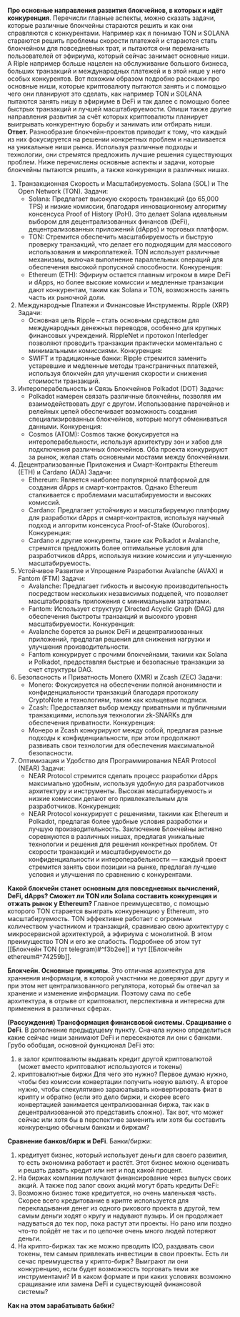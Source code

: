 **Про основные направления развития блокчейнов, в которых и идёт конкуренция**. Перечисли главные аспекты, можно сказать задачи, которые различные блокчейны стараются решить и как они справляются с конкурентами. Например как я понимаю TON и SOLANA стараются решить проблемы скорости платежей и стараются стать блокчейном для повседневных трат, и пытаются они переманить пользователей от эфириума, который сейчас занимает основные ниши. А Riple например больше нацелен на обслуживание большого бизнеса, больших транзакций и международных платежей и в этой нише у него особых конкурентов. Вот похожим образом подробно расскажи про основные ниши, которые криптовалюту пытаются занять и с помощью чего они планируют это сделать, как например TON и SOLANA пытаются занять нишу в эфириуме в DeFi и так далее с помощью более быстрых транзакций и лучшей масштабируемости. Опиши также другие направления развития за счёт которых криптовалюты планирует выигрывать конкурентную борьбу и занимать или отбирать ниши.
**Ответ.**
Разнообразие блокчейн-проектов приводит к тому, что каждый из них фокусируется на решении конкретных проблем и нацеливается на уникальные ниши рынка. Используя различные подходы и технологии, они стремятся предложить лучшие решения существующих проблем. Ниже перечислены основные аспекты и задачи, которые блокчейны пытаются решить, а также конкуренции в различных нишах.
1. Транзакционная Скорость и Масштабируемость.
   Solana (SOL) и The Open Network (TON).
   Задачи:
   - Solana: Предлагает высокую скорость транзакций (до 65,000 TPS) и низкие комиссии, благодаря инновационному алгоритму консенсуса Proof of History (PoH). Это делает Solana идеальным выбором для децентрализованных финансов (DeFi), децентрализованных приложений (dApps) и торговых платформ.
   - TON: Стремится обеспечить масштабируемость и быструю проверку транзакций, что делает его подходящим для массового использования и микроплатежей. TON использует различные механизмы, включая выполнение параллельных операций для обеспечения высокой пропускной способности.
   Конкуренция:
   - Ethereum (ETH): Эфириум остается главным игроком в мире DeFi и dApps, но более высокие комиссии и медленные транзакции дают конкурентам, таким как Solana и TON, возможность занять часть их рыночной доли.
2. Международные Платежи и Финансовые Инструменты.
   Ripple (XRP)
   Задачи:
   - Основная цель Ripple – стать основным средством для международных денежных переводов, особенно для крупных финансовых учреждений. RippleNet и протокол Interledger позволяют проводить транзакции практически моментально с минимальными комиссиями.
   Конкуренция:
   - SWIFT и традиционные банки: Ripple стремится заменить устаревшие и медленные методы трансграничных платежей, используя блокчейн для улучшения скорости и снижения стоимости транзакций.
3. Интероперабельность и Связь Блокчейнов
   Polkadot (DOT)
   Задачи:
   - Polkadot намерен связать различные блокчейны, позволяя им взаимодействовать друг с другом. Использование парачейнов и релейных цепей обеспечивает возможность создания специализированных блокчейнов, которые могут обмениваться данными.
   Конкуренция:
   - Cosmos (ATOM): Cosmos также фокусируется на интероперабельности, используя архитектуру зон и хабов для подключения различных блокчейнов. Оба проекта конкурируют за рынок, желая стать основными мостами между блокчейнами.
4. Децентрализованные Приложения и Смарт-Контракты
   Ethereum (ETH) и Cardano (ADA)
   Задачи:
   - Ethereum: Является наиболее популярной платформой для создания dApps и смарт-контрактов. Однако Ethereum сталкивается с проблемами масштабируемости и высоких комиссий.
   - Cardano: Предлагает устойчивую и масштабируемую платформу для разработки dApps и смарт-контрактов, используя научный подход и алгоритм консенсуса Proof-of-Stake (Ouroboros).
   Конкуренция:
   - Cardano и другие конкуренты, такие как Polkadot и Avalanche, стремятся предложить более оптимальные условия для разработчиков dApps, используя низкие комиссии и улучшенную масштабируемость.
5. Устойчивое Развитие и Упрощение Разработки
   Avalanche (AVAX) и Fantom (FTM)
   Задачи:
   - Avalanche: Предлагает гибкость и высокую производительность посредством нескольких независимых подцепей, что позволяет масштабировать приложения с минимальными затратами.
   - Fantom: Использует структуру Directed Acyclic Graph (DAG) для обеспечения быстроты транзакций и высокого уровня масштабируемости.
   Конкуренция:
   - Avalanche борется за рынок DeFi и децентрализованных приложений, предлагая решения для снижения нагрузки и улучшения производительности.
   - Fantom конкурирует с прочими блокчейнами, такими как Solana и Polkadot, предоставляя быстрые и безопасные транзакции за счет структуры DAG.
6. Безопасность и Приватность
   Monero (XMR) и Zcash (ZEC)
   Задачи:
   - Monero: Фокусируется на обеспечении полной анонимности и конфиденциальности транзакций благодаря протоколу CryptoNote и технологиям, таким как кольцевые подписи.
   - Zcash: Предоставляет выбор между приватными и публичными транзакциями, используя технологии zk-SNARKs для обеспечения приватности.
   Конкуренция:
   - Монеро и Zcash конкурируют между собой, предлагая разные подходы к конфиденциальности, при этом продолжают развивать свои технологии для обеспечения максимальной безопасности.
7. Оптимизация и Удобство для Программирования
   NEAR Protocol (NEAR)
   Задачи:
   - NEAR Protocol стремится сделать процесс разработки dApps максимально удобным, используя удобную для разработчиков архитектуру и инструменты. Высокая масштабируемость и низкие комиссии делают его привлекательным для разработчиков.
   Конкуренция:
   - NEAR Protocol конкурирует с решениями, такими как Ethereum и Polkadot, предлагая более удобные условия разработки и лучшую производительность.
Заключение
Блокчейны активно соревнуются в различных нишах, предлагая уникальные технологии и решения для решения конкретных проблем. От скорости транзакций и масштабируемости до конфиденциальности и интероперабельности — каждый проект стремится занять свои позиции на рынке, предлагая лучшие условия и улучшения по сравнению с конкурентами.

**Какой блокчейн станет основным для повседневных вычислений, DeFi, dApps? Сможет ли TON или Solana составить конкуренция и отжать рынок у Ethereum?** 
Главное преимущесвтво, с помощью которого TON старается выиграть конкуренкцию у Ethereum, это масштабируемость. TON эффективне работает с огромным количеством участником и транзакций, сравниваю свою архитектуру с микросервисной архитектурой, а эфириума с монолитной. В этом преимущество TON и его же слабость. Подробнее об этом тут [[Блокчейн TON (от telegram)#^f3b2ee]]  и тут [[Блокчейн ethereum#^74259b]].

**Блокчейн. Основные принципы.** Это отличная архитектура для храннения информации, в которой участники не доверяют друг другу и при этом нет централизованного регулятора, который бы отвечал за хранение и изменение информации. Поэтому  сама по себе архитектура, в отрыве от криптовалют, перспективна и интересна для применения в различных сферах.

**(Рассуждения) Трансформация финансвовой системы. Сращивание с DeFi**. В дополнение  предыдущему пункту. Сначала нужно определиться какие сейчас ниши занимают DeFi и пересекаются ли они с банками. Грубо обобщая, основной функционал DeFi это:
1) в залог криптовалюты выдавать кредит другой криптовалютой (может вместо криптовалют используются и токены)
2) криптовалютные биржи
Для чего это нужно? Первое думаю нужно, чтобы без комиссии конвертации получить новую валюту. А второе нужно, чтобы спекулятивно зараюатывать конвертировать фиат в крипту и обратно (если это дело биржи, и скорее всего конвертацией занимается централизованная биржа, так как в децентрализованной это представить сложно). Так вот, что может сейчас или хотя бы в перспективе заменить или хотя бы составить конкуренцию обычным банкам и биржам?

**Сравнение банков/бирж и DeFi**.
Банки/биржи:
1) кредитует бизнес, который использует деньги для своего развития, то есть экономика работает и растёт. Этот бизнес можно оценивать и решать давать кредит или нет и под какой процент.
2) На биржах компании получают финансирование через выпуск своих акций. А также под залог своих акций могут брать кредиты
DeFi:
1) Возможно бизнес тоже кредитуется, но очень маленькая часть. Скорее всего кредитование в крипте используется для перекладывания денег из одного рикового проекта в другой, тем самым деньги ходят о кругу и надувают пузырь. И он продолжает надуваться до тех пор, пока растут эти проекты. Но рано или поздно что-то пойдёт не так и по цепочке очень много людей потеряют деньги.
2) На крипто-биржах так же можно прводить ICO, раздавать свои токены, тем самым привлекать инвестиции в свои проекты.
Есть ли сечас преимущества у крипто-бирж? Выиграют ли они конкуренцию, если будет возможность торговать теми же инструментами? И в каком формате и при каких условиях возможно сращивание или замена DeFi и существующей финансовой системы?


**Как на этом зарабатывать бабки**?
